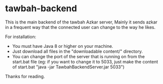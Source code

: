 # tawbah-backend
This is the main backend of the tawbah Azkar server, Mainly it sends azkar in a frequent way that the connected user can change to the way he likes.

For installation:
- You must have Java 8 or higher on your machine.
- Just download all files in the "downloadable content/" directory.
- You can change the port of the server that is running on from the start.bat file (eg: if you want to change it to 5033, just make the content of start.bat "java -jar TawbahBackendServer.jar 5033")

Thanks for reading.
